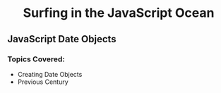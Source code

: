 <h1 align= "center">Surfing in the JavaScript Ocean</h1>

## JavaScript Date Objects

### Topics Covered:

- Creating Date Objects
- Previous Century
